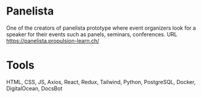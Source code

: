 # Panelista
One of the creators of panelista prototype where event organizers look for a speaker for their events such as panels, seminars, conferences.
URL https://panelista.propulsion-learn.ch/

# Tools
HTML, CSS, JS, Axios, React, Redux, Tailwind, Python, PostgreSQL, Docker, DigitalOcean, DocsBot
